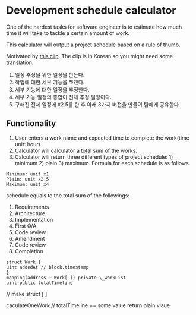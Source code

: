 # Development schedule calculator

One of the hardest tasks for software engineer is to estimate how much time it will take to tackle a certain amount of work.

This calculator will output a project schedule based on a rule of thumb.

Motivated by [this clip](). The clip is in Korean so you might need some translation.

1. 일정 추정을 위한 일정을 만든다.
1. 작업에 대한 세부 기능을 쪼갠다.
1. 세부 기능에 대한 일정을 추정한다.
1. 세부 기능 일정의 총합이 전체 추정 일정이다.
1. 구해진 전체 일정에 x2.5를 한 후 아래 3가지 버전을 만들어 팀에게 공유한다.

## Functionality

1. User enters a work name and expected time to complete the work(time unit: hour)
1. Calculator will calculator a total sum of the works.
1. Calculator will return three different types of project schedule: 1) minimum 2) plain 3) maximum. Formula for each schedule is as follows.

```
Minimum: unit x1
Plain: unit x2.5
Maximum: unit x4
```

schedule equals to the total sum of the followings:

1. Requirements
2. Architecture
3. Implementation
4. First Q/A
5. Code review
6. Amendment
7. Code review
8. Completion

```solidity
struct Work {
uint addedAt // block.timestamp
}
mapping(address ☞ Work[ ]) private \_workList
uint public totalTimeline
```

// make struct [ ]

caculateOneWork
// totalTimeline += some value
return plain vlaue
